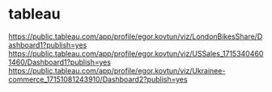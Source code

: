 # tableau
https://public.tableau.com/app/profile/egor.kovtun/viz/LondonBikesShare/Dashboard1?publish=yes
https://public.tableau.com/app/profile/egor.kovtun/viz/USSales_17153404601460/Dashboard1?publish=yes
https://public.tableau.com/app/profile/egor.kovtun/viz/Ukrainee-commerce_17151081243910/Dashboard2?publish=yes
